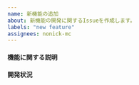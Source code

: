 ```yaml
---
name: 新機能の追加
about: 新機能の開発に関するIssueを作成します。
labels: "new feature"
assignees: nonick-mc
---
```


#### 機能に関する説明
<!-- 追加する機能の内容について、明確かつ簡潔に説明してください。 -->

#### 開発状況
<!-- ✅プロダクトのタスクを追加した際は、Issueのラベルにプロダクトのラベルを追加することを忘れずに！ -->
<!-- [ ] [bot](https://github.com/nonick-js/bot) -->
<!-- [ ] [dashboard](https://github.com/nonick-js/dashboard) -->
<!-- [ ] [docs](https://github.com/nonick-js/docs) -->
<!-- [ ] [database](https://github.com/nonick-js/database) -->
